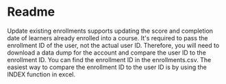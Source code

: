 # Readme

Update existing enrollments supports updating the score and completion date of learners already enrolled into a course.
It's required to pass the enrollment ID of the user, not the actual user ID. Therefore, you will need to download a 
data dump for the account and compare the user ID to the enrollment ID. You can find the enrollment ID in the enrollments.csv. 
The easiest way to compare the enrollment ID to the user ID is by using the INDEX function in excel. 
